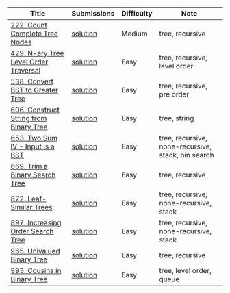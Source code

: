 |Title|Submissions|Difficulty|Note|
|------|------|------|------|
[222. Count Complete Tree Nodes](https://leetcode.com/problems/count-complete-tree-nodes/)|[solution](https://github.com/zybotian/leetcode/blob/master/src/main/java/tree/CountNodes.java)|Medium|tree, recursive|
[429. N-ary Tree Level Order Traversal](https://leetcode.com/problems/n-ary-tree-level-order-traversal/)|[solution](https://github.com/zybotian/leetcode/blob/master/src/main/java/tree/NaryTreeLevelOrder.java)|Easy|tree, recursive, level order|
[538. Convert BST to Greater Tree](https://leetcode.com/problems/convert-bst-to-greater-tree/)|[solution](https://github.com/zybotian/leetcode/blob/master/src/main/java/tree/ConvertBST.java)|Easy|tree, recursive, pre order|
[606. Construct String from Binary Tree](https://leetcode.com/problems/construct-string-from-binary-tree/)|[solution](https://github.com/zybotian/leetcode/blob/master/src/main/java/tree/Tree2str.java)|Easy|tree, string|
[653. Two Sum IV - Input is a BST](https://leetcode.com/problems/two-sum-iv-input-is-a-bst/)|[solution](https://github.com/zybotian/leetcode/blob/master/src/main/java/tree/FindTarget.java)|Easy|tree, recursive, none-recursive, stack, bin search|
[669. Trim a Binary Search Tree](https://leetcode.com/problems/trim-a-binary-search-tree/)|[solution](https://github.com/zybotian/leetcode/blob/master/src/main/java/tree/TrimBST.java)|Easy|tree, recursive|
[872. Leaf-Similar Trees](https://leetcode.com/problems/leaf-similar-trees/)|[solution](https://github.com/zybotian/leetcode/blob/master/src/main/java/tree/LeafSimilar.java)|Easy|tree, recursive, none-recursive, stack|
[897. Increasing Order Search Tree](https://leetcode.com/problems/increasing-order-search-tree/)|[solution](https://github.com/zybotian/leetcode/blob/master/src/main/java/tree/IncreasingBST.java)|Easy|tree, recursive, none-recursive, stack|
[965. Univalued Binary Tree](https://leetcode.com/problems/univalued-binary-tree/)|[solution](https://github.com/zybotian/leetcode/blob/master/src/main/java/tree/IsUnivalTree.java)|Easy|tree, recursive|
[993. Cousins in Binary Tree](https://leetcode.com/problems/cousins-in-binary-tree/)|[solution](https://github.com/zybotian/leetcode/blob/master/src/main/java/tree/IsCousins.java)|Easy|tree, level order, queue|